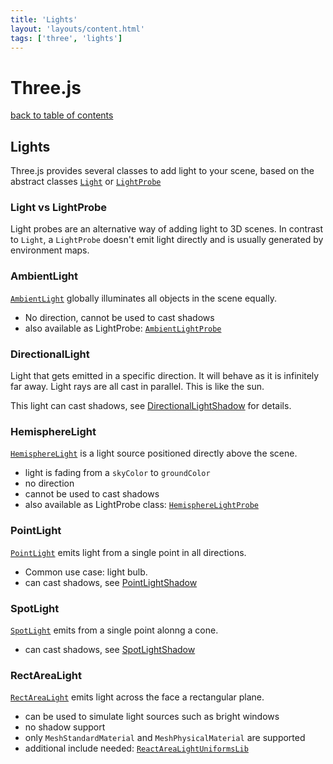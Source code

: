 ```yaml
---
title: 'Lights'
layout: 'layouts/content.html'
tags: ['three', 'lights']
---
```


# Three.js

[back to table of contents](../)

## Lights

Three.js provides several classes to add light to your scene, based on the abstract classes [`Light`](https://threejs.org/docs/index.html#api/en/lights/Light) or [`LightProbe`](https://threejs.org/docs/index.html#api/en/lights/LightProbe)

### Light vs LightProbe

Light probes are an alternative way of adding light to 3D scenes.
In contrast to `Light`, a `LightProbe` doesn't emit light directly and is usually generated by environment maps.

### AmbientLight

[`AmbientLight`](https://threejs.org/docs/index.html#api/en/lights/AmbientLight) globally illuminates all objects in the scene equally.

- No direction, cannot be used to cast shadows
- also available as LightProbe: [`AmbientLightProbe`](https://threejs.org/docs/index.html#api/en/lights/AmbientLightProbe)

### DirectionalLight

Light that gets emitted in a specific direction. It will behave as it is infinitely far away. Light rays are all cast in parallel.
This is like the sun.

This light can cast shadows, see [DirectionalLightShadow](https://threejs.org/docs/index.html#api/en/lights/shadows/DirectionalLightShadow) for details.

### HemisphereLight

[`HemisphereLight`](https://threejs.org/docs/index.html#api/en/lights/HemisphereLight) is a light source positioned directly above the scene.

- light is fading from a `skyColor` to `groundColor`
- no direction
- cannot be used to cast shadows
- also available as LightProbe class: [`HemisphereLightProbe`](https://threejs.org/docs/index.html#api/en/lights/HemisphereLightProbe)

### PointLight

[`PointLight`](https://threejs.org/docs/index.html#api/en/lights/PointLight) emits light from a single point in all directions.

- Common use case: light bulb.
- can cast shadows, see [PointLightShadow](https://threejs.org/docs/index.html#api/en/lights/shadows/PointLightShadow)

### SpotLight

[`SpotLight`](https://threejs.org/docs/index.html#api/en/lights/SpotLight) emits from a single point alonng a cone.

- can cast shadows, see [SpotLightShadow](https://threejs.org/docs/index.html#api/en/lights/shadows/SpotLightShadow)

### RectAreaLight

[`RectAreaLight`](https://threejs.org/docs/index.html#api/en/lights/RectAreaLight) emits light across the face a rectangular plane.

- can be used to simulate light sources such as bright windows
- no shadow support
- only `MeshStandardMaterial` and `MeshPhysicalMaterial` are supported
- additional include needed: [`ReactAreaLightUniformsLib`](https://threejs.org/examples/jsm/lights/RectAreaLightUniformsLib.js)
